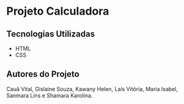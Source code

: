 # Projeto Calculadora
## Tecnologias Utilizadas
* HTML
* CSS
## Autores do Projeto
Cauã Vital, Gislaine Souza, Kawany Helen, Laís Vitória, Maria Isabel, Sanmara Lins e Shamara Karolina.
